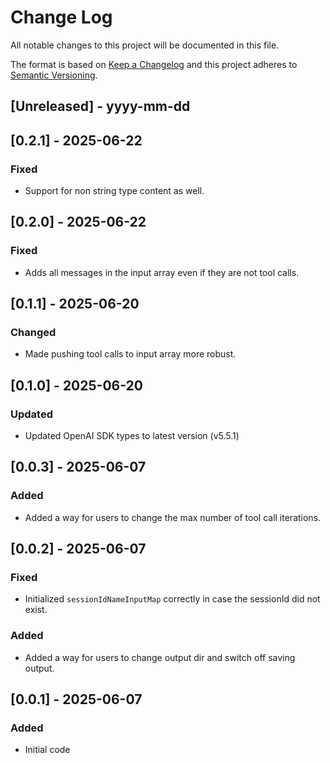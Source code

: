
# Change Log
All notable changes to this project will be documented in this file.
 
The format is based on [Keep a Changelog](http://keepachangelog.com/)
and this project adheres to [Semantic Versioning](http://semver.org/).
 
## [Unreleased] - yyyy-mm-dd

## [0.2.1] - 2025-06-22

### Fixed
- Support for non string type content as well.

## [0.2.0] - 2025-06-22

### Fixed
- Adds all messages in the input array even if they are not tool calls.

## [0.1.1] - 2025-06-20

### Changed
- Made pushing tool calls to input array more robust.

## [0.1.0] - 2025-06-20

### Updated
- Updated OpenAI SDK types to latest version (v5.5.1)

## [0.0.3] - 2025-06-07

### Added
- Added a way for users to change the max number of tool call iterations.

## [0.0.2] - 2025-06-07
 
### Fixed
- Initialized `sessionIdNameInputMap` correctly in case the sessionId did not exist.

### Added
- Added a way for users to change output dir and switch off saving output.

## [0.0.1] - 2025-06-07
 
### Added
- Initial code
